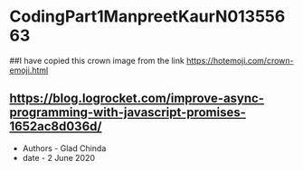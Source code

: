 # CodingPart1ManpreetKaurN01355663

 ##I have copied this crown image from the link https://hotemoji.com/crown-emoji.html

## https://blog.logrocket.com/improve-async-programming-with-javascript-promises-1652ac8d036d/
* Authors - Glad Chinda  
* date - 2 June 2020 
